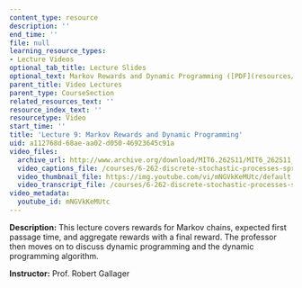 ```yaml
---
content_type: resource
description: ''
end_time: ''
file: null
learning_resource_types:
- Lecture Videos
optional_tab_title: Lecture Slides
optional_text: Markov Rewards and Dynamic Programming ([PDF](resources/mit6_262s11_lec09))
parent_title: Video Lectures
parent_type: CourseSection
related_resources_text: ''
resource_index_text: ''
resourcetype: Video
start_time: ''
title: 'Lecture 9: Markov Rewards and Dynamic Programming'
uid: a112768d-68ae-aa02-d050-46923645c91a
video_files:
  archive_url: http://www.archive.org/download/MIT6.262S11/MIT6_262S11_lec09_300k.mp4
  video_captions_file: /courses/6-262-discrete-stochastic-processes-spring-2011/a80eda96e606583cb4618748d29c6088_mNGVkKeMUtc.vtt
  video_thumbnail_file: https://img.youtube.com/vi/mNGVkKeMUtc/default.jpg
  video_transcript_file: /courses/6-262-discrete-stochastic-processes-spring-2011/2dc04a342219f0dc8415028718f7126f_mNGVkKeMUtc.pdf
video_metadata:
  youtube_id: mNGVkKeMUtc
---
```


**Description:** This lecture covers rewards for Markov chains, expected first passage time, and aggregate rewards with a final reward. The professor then moves on to discuss dynamic programming and the dynamic programming algorithm.

**Instructor:** Prof. Robert Gallager